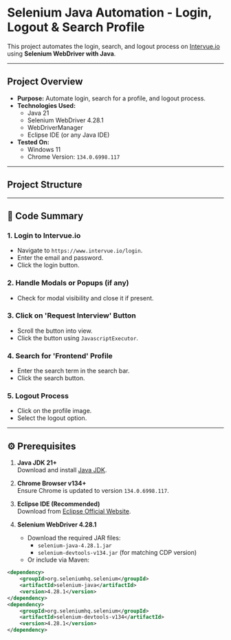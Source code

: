 #  Selenium Java Automation - Login, Logout & Search Profile

This project automates the login, search, and logout process on [Intervue.io](https://www.intervue.io/) using **Selenium WebDriver with Java**.

---

##  **Project Overview**

- **Purpose:** Automate login, search for a profile, and logout process.
- **Technologies Used:**
  - Java 21
  - Selenium WebDriver 4.28.1
  - WebDriverManager
  - Eclipse IDE (or any Java IDE)
- **Tested On:**
  - Windows 11
  - Chrome Version: `134.0.6998.117`

---

##  **Project Structure**


---

## 📄 **Code Summary**

###  **1. Login to Intervue.io**
- Navigate to `https://www.intervue.io/login`.
- Enter the email and password.
- Click the login button.

###  **2. Handle Modals or Popups (if any)**
- Check for modal visibility and close it if present.

###  **3. Click on 'Request Interview' Button**
- Scroll the button into view.
- Click the button using `JavascriptExecutor`.

###  **4. Search for 'Frontend' Profile**
- Enter the search term in the search bar.
- Click the search button.

###  **5. Logout Process**
- Click on the profile image.
- Select the logout option.

---

## ⚙️ **Prerequisites**

1. **Java JDK 21+**  
   Download and install [Java JDK](https://www.oracle.com/java/technologies/javase-jdk21-downloads.html).

2. **Chrome Browser v134+**  
   Ensure Chrome is updated to version `134.0.6998.117`.

3. **Eclipse IDE (Recommended)**  
   Download from [Eclipse Official Website](https://www.eclipse.org/downloads/).

4. **Selenium WebDriver 4.28.1**
   - Download the required JAR files:
     - `selenium-java-4.28.1.jar`
     - `selenium-devtools-v134.jar` (for matching CDP version)
   - Or include via Maven:
```xml
<dependency>
    <groupId>org.seleniumhq.selenium</groupId>
    <artifactId>selenium-java</artifactId>
    <version>4.28.1</version>
</dependency>
<dependency>
    <groupId>org.seleniumhq.selenium</groupId>
    <artifactId>selenium-devtools-v134</artifactId>
    <version>4.28.1</version>
</dependency>

